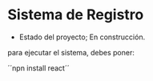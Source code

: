 <h1> Sistema de Registro</h1>

- Estado del proyecto; En construcción.

para ejecutar el sistema, debes poner:

´´npn install react´´

